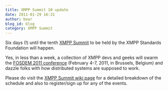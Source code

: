 ```yaml
---
title: XMPP Summit 10 update
date: 2011-01-29 16:31
author: bear
blog_id: blog
category: XMPP Summit
---
```


Six days (!) until the tenth [XMPP Summit](https://xmpp.org/participate/the-xmpp-summit/) to be held by the XMPP Standards Foundation will happen.

Yes, in less than a week, a collection of XMPP devs and geeks will swarm the [FOSDEM 2011 conference](http://www.fosdem.org/) (February 4-7, 2011, in Brussels, Belgium) and dazzle folks with how distributed systems are supposed to work.

Please do visit the [XMPP Summit wiki page](https://xmpp.org/participate/the-xmpp-summit/) for a detailed breakdown of the schedule and also to register/sign up for any of the events.
